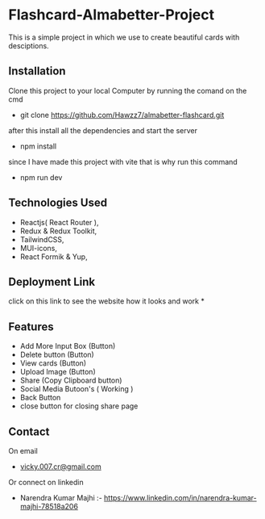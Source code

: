 # Flashcard-Almabetter-Project

This is a simple project in which we use to create beautiful cards with desciptions.

## Installation

Clone this project to your local Computer by running the comand on the cmd 

 * git clone https://github.com/Hawzz7/almabetter-flashcard.git

after this install all the dependencies and start the server

* npm install

since I have made this project with vite that is why run this command
* npm run dev

## Technologies Used

* Reactjs( React Router ),
* Redux & Redux Toolkit,
* TailwindCSS,
* MUI-icons,
* React Formik & Yup,

## Deployment Link
click on this link to see the website how it looks and work
*

## Features
* Add More Input Box (Button)
* Delete button (Button)
* View cards (Button)
* Upload Image (Button)
* Share (Copy Clipboard button)
* Social Media Butoon's ( Working )
* Back Button
* close button for closing share page


## Contact

On email

* vicky.007.cr@gmail.com
  
Or connect on linkedin

* Narendra Kumar Majhi :- https://www.linkedin.com/in/narendra-kumar-majhi-78518a206
